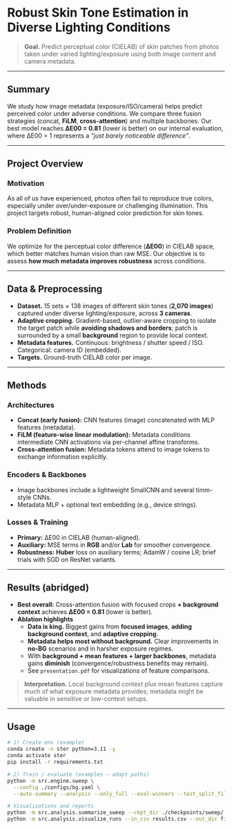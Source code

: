 # Robust Skin Tone Estimation in Diverse Lighting Conditions

> **Goal.** Predict perceptual color (CIELAB) of skin patches from photos taken under varied lighting/exposure using both image content and camera metadata.

---

## Summary

We study how image metadata (exposure/ISO/camera) helps predict perceived color under adverse conditions. We compare three fusion strategies (concat, **FiLM**, **cross-attention**) and multiple backbones. Our best model reaches **ΔE00 = 0.81** (lower is better) on our internal evaluation, where ΔE00 = 1 represents a _"just barely noticeable difference"_.

---

## Project Overview

### Motivation
As all of us have experienced, photos often fail to reproduce true colors, especially under over/under-exposure or challenging illumination. This project targets robust, human-aligned color prediction for skin tones.

### Problem Definition
We optimize for the perceptual color difference (**ΔE00**) in CIELAB space, which better matches human vision than raw MSE. Our objective is to assess **how much metadata improves robustness** across conditions.

---

## Data & Preprocessing

- **Dataset.** 15 sets × 138 images of different skin tones (**2,070 images**) captured under diverse lighting/exposure, across **3 cameras**.
- **Adaptive cropping.** Gradient-based, outlier-aware cropping to isolate the target patch while **avoiding shadows and borders**; patch is surrounded by a small **background** region to provide local context.
- **Metadata features.** Continuous: brightness / shutter speed / ISO. Categorical: camera ID (embedded).
- **Targets.** Ground-truth CIELAB color per image.

---

## Methods

### Architectures
- **Concat (early fusion):** CNN features (image) concatenated with MLP features (metadata).
- **FiLM (feature-wise linear modulation):** Metadata conditions intermediate CNN activations via per-channel affine transforms.
- **Cross-attention fusion:** Metadata tokens attend to image tokens to exchange information explicitly.

### Encoders & Backbones
- Image backbones include a lightweight SmallCNN and several timm-style CNNs.
- Metadata MLP + optional text embedding (e.g., device strings).

### Losses & Training
- **Primary:** ΔE00 in CIELAB (human-aligned).
- **Auxiliary:** MSE terms in **RGB** and/or **Lab** for smoother convergence.
- **Robustness:** **Huber** loss on auxiliary terms; AdamW / cosine LR; brief trials with SGD on ResNet variants.

---

## Results (abridged)

- **Best overall:** Cross-attention fusion with focused crops **+ background context** achieves **ΔE00 = 0.81** (lower is better).
- **Ablation highlights**
  - **Data is king.** Biggest gains from **focused images**, **adding background context**, and **adaptive cropping**.
  - **Metadata helps most without background.** Clear improvements in **no-BG** scenarios and in harsher exposure regimes.
  - With **background + mean features + larger backbones**, metadata gains **diminish** (convergence/robustness benefits may remain).
  - See `presentation.pdf` for visualizations of feature comparisons.

> **Interpretation.** Local background context plus mean features capture much of what exposure metadata provides; metadata might be valuable in sensitive or low-context setups.

---

## Usage

```bash
# 1) Create env (example)
conda create -n ster python=3.11 -y
conda activate ster
pip install -r requirements.txt

# 2) Train / evaluate (examples — adapt paths)
python -m src.engine.sweep \
  --config ./configs/bg.yaml \
  --auto-summary --analysis --only_full --eval-winners --test_split_file AUTO

# Visualizations and reports
python -m src.analysis.summarize_sweep --ckpt_dir ./checkpoints/sweep/... --out_csv results.csv
python -m src.analysis.visualize_runs --in_csv results.csv --out_dir figs/
